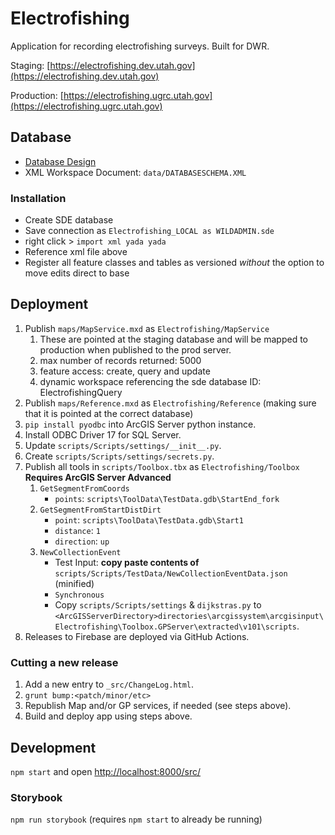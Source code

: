 # Electrofishing

Application for recording electrofishing surveys. Built for DWR.

Staging: [https://electrofishing.dev.utah.gov](https://electrofishing.dev.utah.gov)

Production: [https://electrofishing.ugrc.utah.gov](https://electrofishing.ugrc.utah.gov)

## Database

- [Database Design](https://docs.google.com/spreadsheets/d/1_LhNljqvb9GMxpMWlx_CnQo9FuZ5MNwoO3jzTORcxn0/edit#gid=0)
- XML Workspace Document: `data/DATABASESCHEMA.XML`

### Installation

- Create SDE database
- Save connection as `Electrofishing_LOCAL as WILDADMIN.sde`
- right click > `import xml yada yada`
- Reference xml file above
- Register all feature classes and tables as versioned _without_ the option to move edits direct to base

## Deployment

1. Publish `maps/MapService.mxd` as `Electrofishing/MapService`
   1. These are pointed at the staging database and will be mapped to production when published to the prod server.
   1. max number of records returned: 5000
   1. feature access: create, query and update
   1. dynamic workspace referencing the sde database ID: ElectrofishingQuery
1. Publish `maps/Reference.mxd` as `Electrofishing/Reference` (making sure that it is pointed at the correct database)
1. `pip install pyodbc` into ArcGIS Server python instance.
1. Install ODBC Driver 17 for SQL Server.
1. Update `scripts/Scripts/settings/__init__.py`.
1. Create `scripts/Scripts/settings/secrets.py`.
1. Publish all tools in `scripts/Toolbox.tbx` as `Electrofishing/Toolbox` **Requires ArcGIS Server Advanced**
   1. `GetSegmentFromCoords`
      - `points`: `scripts\ToolData\TestData.gdb\StartEnd_fork`
   1. `GetSegmentFromStartDistDirt`
      - `point`: `scripts\ToolData\TestData.gdb\Start1`
      - `distance`: `1`
      - `direction`: `up`
   1. `NewCollectionEvent`
      - Test Input: **copy paste contents of** `scripts/Scripts/TestData/NewCollectionEventData.json` (minified)
      - `Synchronous`
      - Copy `scripts/Scripts/settings` & `dijkstras.py` to `<ArcGISServerDirectory>directories\arcgissystem\arcgisinput\Electrofishing\Toolbox.GPServer\extracted\v101\scripts`.
1. Releases to Firebase are deployed via GitHub Actions.

### Cutting a new release

1. Add a new entry to `_src/ChangeLog.html`.
1. `grunt bump:<patch/minor/etc>`
1. Republish Map and/or GP services, if needed (see steps above).
1. Build and deploy app using steps above.

## Development

`npm start` and open [http://localhost:8000/src/](http://localhost:8000/src/)

### Storybook

`npm run storybook` (requires `npm start` to already be running)

